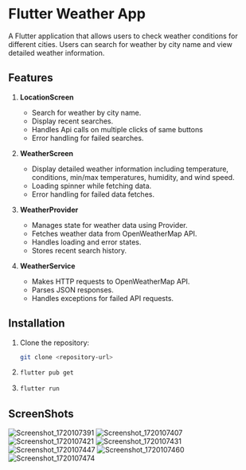 # Flutter Weather App

A Flutter application that allows users to check weather conditions for different cities. Users can search for weather by city name and view detailed weather information.

## Features

1. **LocationScreen**

   - Search for weather by city name.
   - Display recent searches.
   - Handles Api calls on multiple clicks of same buttons
   - Error handling for failed searches.

2. **WeatherScreen**

   - Display detailed weather information including temperature, conditions, min/max temperatures, humidity, and wind speed.
   - Loading spinner while fetching data.
   - Error handling for failed data fetches.

3. **WeatherProvider**

   - Manages state for weather data using Provider.
   - Fetches weather data from OpenWeatherMap API.
   - Handles loading and error states.
   - Stores recent search history.

4. **WeatherService**
   - Makes HTTP requests to OpenWeatherMap API.
   - Parses JSON responses.
   - Handles exceptions for failed API requests.

## Installation

1. Clone the repository:

   ```bash
   git clone <repository-url>
   ```

2. ```bash
   flutter pub get
   ```
3. ```bash
   flutter run
   ```

## ScreenShots
![Screenshot_1720107391](https://github.com/ashlesh-md/weather_app/assets/113172856/096d4fd8-0555-4b4e-b362-9e99b6272145)
![Screenshot_1720107407](https://github.com/ashlesh-md/weather_app/assets/113172856/f9b982ce-6755-48e4-979c-fc9662584e82)
![Screenshot_1720107421](https://github.com/ashlesh-md/weather_app/assets/113172856/7e74f8c2-d7c4-43e4-b542-239943319f4c)
![Screenshot_1720107431](https://github.com/ashlesh-md/weather_app/assets/113172856/09616659-dd09-4194-ad40-aaf891e185ad)
![Screenshot_1720107447](https://github.com/ashlesh-md/weather_app/assets/113172856/5c0ddf6f-1a3a-4261-ab4d-163624bdb897)
![Screenshot_1720107460](https://github.com/ashlesh-md/weather_app/assets/113172856/d62901c1-3f5b-4b3b-8b3a-f5131ec02075)
![Screenshot_1720107474](https://github.com/ashlesh-md/weather_app/assets/113172856/c782ddec-8f3f-4de8-8dea-a0e1385added)


